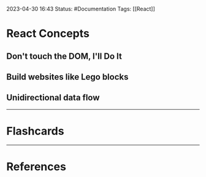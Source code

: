 2023-04-30 16:43
Status: #Documentation 
Tags: [[React]]

# React Concepts

## Don't touch the DOM, I'll Do It
## Build websites like Lego blocks
## Unidirectional data flow






___
# Flashcards



---
# References
